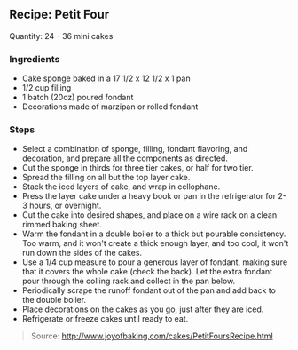 ## Recipe: Petit Four
Quantity: 24 - 36 mini cakes  

### Ingredients
 - Cake sponge baked in a 17 1/2 x 12 1/2 x 1 pan
 - 1/2 cup filling
 - 1 batch (20oz) poured fondant
 - Decorations made of marzipan or rolled fondant

### Steps
 - Select a combination of sponge, filling, fondant flavoring, and decoration, and prepare all the components as directed.
 - Cut the sponge in thirds for three tier cakes, or half for two tier.
 - Spread the filling on all but the top layer cake.
 - Stack the iced layers of cake, and wrap in cellophane.
 - Press the layer cake under a heavy book or pan in the refrigerator for 2-3 hours, or overnight.
 - Cut the cake into desired shapes, and place on a wire rack on a clean rimmed baking sheet.
 - Warm the fondant in a double boiler to a thick but pourable consistency. Too warm, and it won't create a thick enough layer, and too cool, it won't run down the sides of the cakes.
 - Use a 1/4 cup measure to pour a generous layer of fondant, making sure that it covers the whole cake (check the back). Let the extra fondant pour through the colling rack and collect in the pan below.
 - Periodically scrape the runoff fondant out of the pan and add back to the double boiler.
 - Place decorations on the cakes as you go, just after they are iced.
 - Refrigerate or freeze cakes until ready to eat.

> Source: http://www.joyofbaking.com/cakes/PetitFoursRecipe.html
